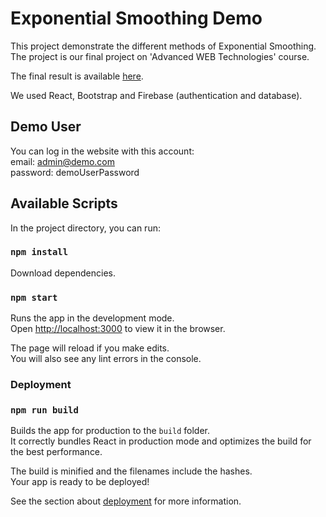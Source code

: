 # Exponential Smoothing Demo

This project demonstrate the different methods of Exponential Smoothing.
The project is our final project on 'Advanced WEB Technologies' course.

The final result is available [here](https://exp-demo-6a3ed.web.app/).

We used React, Bootstrap and Firebase (authentication and database).

## Demo User

You can log in the website with this account:\
email: admin@demo.com \
password: demoUserPassword

## Available Scripts

In the project directory, you can run:

### `npm install`

Download dependencies.

### `npm start`

Runs the app in the development mode.\
Open [http://localhost:3000](http://localhost:3000) to view it in the browser.

The page will reload if you make edits.\
You will also see any lint errors in the console.

### Deployment

### `npm run build`

Builds the app for production to the `build` folder.\
It correctly bundles React in production mode and optimizes the build for the best performance.

The build is minified and the filenames include the hashes.\
Your app is ready to be deployed!

See the section about [deployment](https://facebook.github.io/create-react-app/docs/deployment) for more information.
